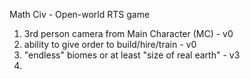 Math Civ - Open-world RTS game

1. 3rd person camera from Main Character (MC) - v0
2. ability to give order to build/hire/train - v0
3. "endless" biomes or at least "size of real earth" - v3
4. 
